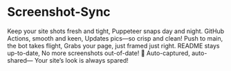 # Screenshot-Sync
Keep your site shots fresh and tight, Puppeteer snaps day and night. GitHub Actions, smooth and keen, Updates pics—so crisp and clean!  Push to main, the bot takes flight, Grabs your page, just framed just right. README stays up-to-date, No more screenshots out-of-date!  📸 Auto-captured, auto-shared— Your site’s look is always spared!

